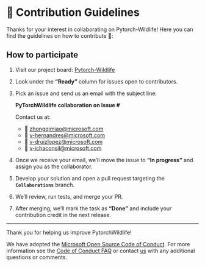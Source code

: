 # 🤝 Contribution Guidelines

Thanks for your interest in collaborating on Pytorch-Wildlife! Here you can find the guidelines on how to contribute 🌱:

## How to participate

1. Visit our project board: [Pytorch-Wildlife](https://github.com/orgs/microsoft/projects/1833)  
2. Look under the **“Ready”** column for issues open to contributors.  
3. Pick an issue and send us an email with the subject line:

    **PyTorchWildlife collaboration on Issue #<NUMBER>**

    Contact us at:
    - 📧 [zhongqimiao@microsoft.com](mailto:zhongqimiao@microsoft.com)
    - 📧 [v-hernandres@microsoft.com](mailto:v-hernandres@microsoft.com)
    - 📧 [v-druizlopez@microsoft.com](mailto:v-druizlopez@microsoft.com)
    - 📧 [v-ichaconsil@microsoft.com](mailto:v-ichaconsil@microsoft.com)

4. Once we receive your email, we’ll move the issue to **“In progress”** and assign you as the collaborator.  
5. Develop your solution and open a pull request targeting the **`Collaborations`** branch.  
6. We’ll review, run tests, and merge your PR.  
7. After merging, we’ll mark the task as **“Done”** and include your contribution credit in the next release.


---

Thank you for helping us improve PytorchWildlife!

We have adopted the [Microsoft Open Source Code of Conduct](https://opensource.microsoft.com/codeofconduct/). For more information see the [Code of Conduct FAQ](https://opensource.microsoft.com/codeofconduct/faq/) or contact [us](mailto:zhongqimiao@microsoft.com) with any additional questions or comments.